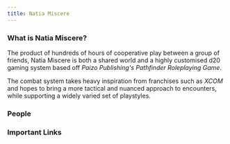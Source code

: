 ```yaml
---
title: Natia Miscere
---
```


### What is Natia Miscere?

The product of hundreds of hours of cooperative play between a group of friends, Natia Miscere is both a shared world and a highly customised d20 gaming system based off *Paizo Publishing's Pathfinder Roleplaying Game*.

The combat system takes heavy inspiration from franchises such as *XCOM* and hopes to bring a more tactical and nuanced approach to encounters, while supporting a widely varied set of playstyles.

### People

### Important Links

